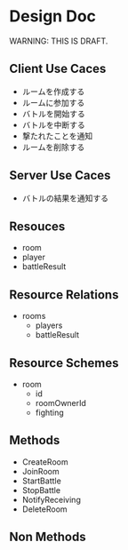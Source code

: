 # Design Doc

WARNING: THIS IS DRAFT.

## Client Use Caces 
- ルームを作成する
- ルームに参加する
- バトルを開始する
- バトルを中断する
- 撃たれたことを通知
- ルームを削除する

## Server Use Caces
- バトルの結果を通知する

## Resouces 
- room
- player
- battleResult

## Resource Relations
- rooms
  - players
  - battleResult

## Resource Schemes
- room
  - id
  - roomOwnerId
  - fighting

## Methods
- CreateRoom
- JoinRoom
- StartBattle
- StopBattle
- NotifyReceiving
- DeleteRoom

## Non Methods